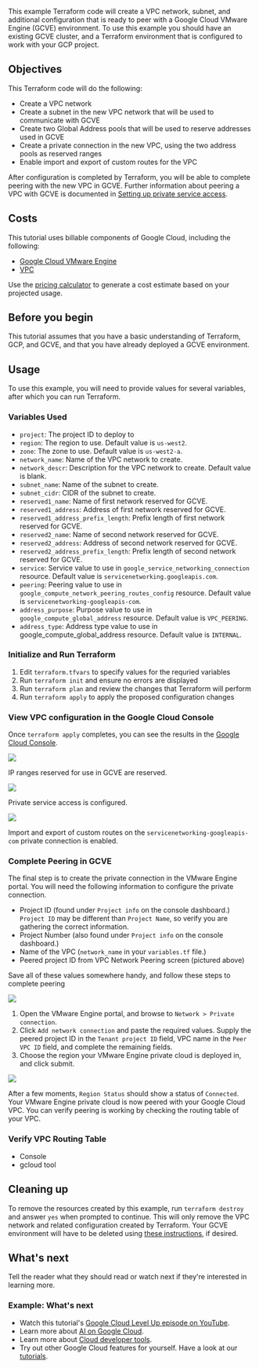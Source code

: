 This example Terraform code will create a VPC network, subnet, and additional configuration that is ready to peer with a Google Cloud VMware Engine (GCVE) environment. To use this example you should have an existing GCVE cluster, and a Terraform environment that is configured to work with your GCP project.

## Objectives

This Terraform code will do the following:

*   Create a VPC network
*   Create a subnet in the new VPC network that will be used to communicate with GCVE
*   Create two Global Address pools that will be used to reserve addresses used in GCVE
*   Create a private connection in the new VPC, using the two address pools as reserved ranges
*   Enable import and export of custom routes for the VPC

After configuration is completed by Terraform, you will be able to complete peering with the new VPC in GCVE. Further information about peering a VPC with GCVE is documented in [Setting up private service access](https://cloud.google.com/vmware-engine/docs/networking/howto-setup-private-service-access).  
## Costs 

This tutorial uses billable components of Google Cloud, including the following:

*   [Google Cloud VMware Engine](https://cloud.google.com/vmware-engine)
*   [VPC](https://cloud.google.com/vpc/pricing)

Use the [pricing calculator](https://cloud.google.com/products/calculator) to generate a cost estimate based on your projected usage.
## Before you begin

This tutorial assumes that you have a basic understanding of Terraform, GCP, and GCVE, and that you have already deployed a GCVE environment.   

## Usage

To use this example, you will need to provide values for several variables, after which you can run Terraform.

### Variables Used

* `project`: The project ID to deploy to
* `region`: The region to use. Default value is `us-west2`.
* `zone`: The zone to use. Default value is `us-west2-a`.
* `network_name`: Name of the VPC network to create.
* `network_descr`: Description for the VPC network to create. Default value is blank.
* `subnet_name`: Name of the subnet to create. 
* `subnet_cidr`: CIDR of the subnet to create.
* `reserved1_name`: Name of first network reserved for GCVE.
* `reserved1_address`: Address of first network reserved for GCVE.
* `reserved1_address_prefix_length`: Prefix length of first network reserved for GCVE.
* `reserved2_name`: Name of second network reserved for GCVE.
* `reserved2_address`: Address of second network reserved for GCVE.
* `reserved2_address_prefix_length`: Prefix length of second network reserved for GCVE.
* `service`: Service value to use in `google_service_networking_connection` resource. Default value is `servicenetworking.googleapis.com`.
* `peering`: Peering value to use in `google_compute_network_peering_routes_config` resource. Default value is `servicenetworking-googleapis-com`.
* `address_purpose`: Purpose value to use in `google_compute_global_address` resource. Default value is `VPC_PEERING`.
* `address_type`: Address type value to use in google_compute_global_address resource. Default value is `INTERNAL`.
### Initialize and Run Terraform

1. Edit `terraform.tfvars` to specify values for the requried variables
2. Run `terraform init` and ensure no errors are displayed
3. Run `terraform plan` and review the changes that Terraform will perform
4. Run `terraform apply` to apply the proposed configuration changes

### View VPC configuration in the Google Cloud Console

Once `terraform apply` completes, you can see the results in the [Google Cloud Console](https://console.cloud.google.com/).

![](/gcve-network/screenshots/network_allocated_ips_edited.png)

IP ranges reserved for use in GCVE are reserved.

![](/gcve-network/screenshots/network_service_connection_edited.png)

Private service access is configured.

![](/gcve-network/screenshots/network_peering_edited.png)

Import and export of custom routes on the `servicenetworking-googleapis-com` private connection is enabled.
### Complete Peering in GCVE

The final step is to create the private connection in the VMware Engine portal. You will need the following information to configure the private connection.

* Project ID (found under `Project info` on the console dashboard.) `Project ID` may be different than `Project Name`, so verify you are gathering the correct information.
* Project Number (also found under `Project info` on the console dashboard.)
* Name of the VPC (`network_name` in your `variables.tf` file.)
* Peered project ID from VPC Network Peering screen (pictured above)

Save all of these values somewhere handy, and follow these steps to complete peering
 
![](/gcve-network/screenshots/15b_add_private_connection_edited.png)

1. Open the VMware Engine portal, and browse to `Network > Private connection`.
2. Click `Add network connection` and paste the required values. Supply the peered project ID in the `Tenant project ID` field, VPC name in the `Peer VPC ID` field, and complete the remaining fields.
3. Choose the region your VMware Engine private cloud is deployed in, and click submit.

![](/gcve-network/screenshots/16_add_private_connection_edited.png)

After a few moments, `Region Status` should show a status of `Connected`. Your VMware Engine private cloud is now peered with your Google Cloud VPC. You can verify peering is working by checking the routing table of your VPC.

### Verify VPC Routing Table

* Console
* gcloud tool
## Cleaning up

To remove the resources created by this example, run `terraform destroy` and answer `yes` when prompted to continue. This will only remove the VPC network and related configuration created by Terraform. Your GCVE environment will have to be deleted using [these instructions](https://cloud.google.com/vmware-engine/docs/private-clouds/howto-delete-private-cloud), if desired.

## What's next

Tell the reader what they should read or watch next if they're interested in learning more.

### Example: What's next

- Watch this tutorial's [Google Cloud Level Up episode on YouTube](https://youtu.be/uBzp5xGSZ6o).
- Learn more about [AI on Google Cloud](https://cloud.google.com/solutions/ai/).
- Learn more about [Cloud developer tools](https://cloud.google.com/products/tools).
- Try out other Google Cloud features for yourself. Have a look at our [tutorials](https://cloud.google.com/docs/tutorials).